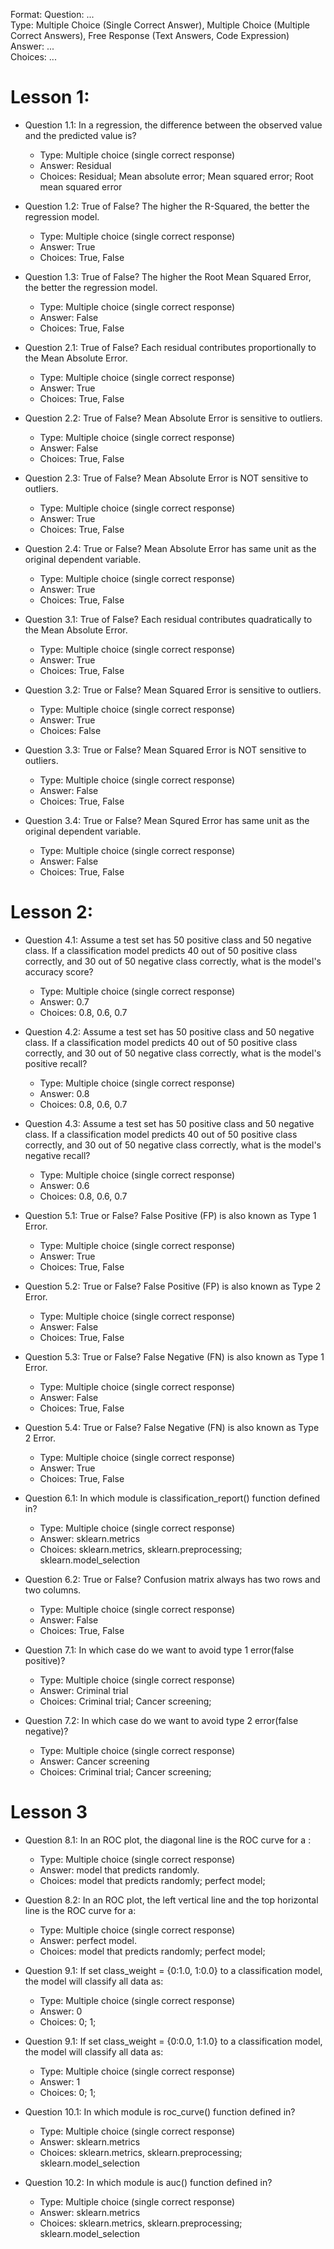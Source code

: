 Format:
Question: ...  
Type: Multiple Choice (Single Correct Answer),  Multiple Choice (Multiple Correct Answers), Free Response (Text Answers, Code Expression)
Answer: ...  
Choices: ...  

# Lesson 1:
- Question 1.1: In a regression, the difference between the observed value and the predicted value is?
  - Type: Multiple choice (single correct response)
  - Answer: Residual
  - Choices: Residual; Mean absolute error; Mean squared error; Root mean squared error
- Question 1.2: True of False? The higher the R-Squared, the better the regression model.
  - Type: Multiple choice (single correct response)
  - Answer: True
  - Choices: True, False
- Question 1.3: True of False? The higher the Root Mean Squared Error, the better the regression model.
  - Type: Multiple choice (single correct response)
  - Answer: False
  - Choices: True, False

- Question 2.1: True of False? Each residual contributes proportionally to the Mean Absolute Error.
  - Type: Multiple choice (single correct response)
  - Answer: True
  - Choices: True, False
- Question 2.2: True of False? Mean Absolute Error is sensitive to outliers.
  - Type: Multiple choice (single correct response)
  - Answer: False
  - Choices: True, False
- Question 2.3: True of False? Mean Absolute Error is NOT sensitive to outliers.
  - Type: Multiple choice (single correct response)
  - Answer: True
  - Choices: True, False
- Question 2.4: True or False? Mean Absolute Error has same unit as the original dependent variable.
  - Type: Multiple choice (single correct response)
  - Answer: True
  - Choices: True, False

- Question 3.1: True of False? Each residual contributes quadratically to the Mean Absolute Error.
  - Type: Multiple choice (single correct response)
  - Answer: True
  - Choices: True, False
- Question 3.2: True or False? Mean Squared Error is sensitive to outliers.
  - Type: Multiple choice (single correct response)
  - Answer: True
  - Choices: False
- Question 3.3: True or False? Mean Squared Error is NOT sensitive to outliers.
  - Type: Multiple choice (single correct response)
  - Answer: False
  - Choices: True, False
- Question 3.4: True or False? Mean Squred Error has same unit as the original dependent variable.
  - Type: Multiple choice (single correct response)
  - Answer: False
  - Choices: True, False

# Lesson 2:
- Question 4.1: Assume a test set has 50 positive class and 50 negative class. If a classification model predicts 40 out of 50 positive class correctly, and 30 out of 50 negative class correctly, what is the model's accuracy score?
  - Type: Multiple choice (single correct response)
  - Answer: 0.7
  - Choices: 0.8, 0.6, 0.7
- Question 4.2: Assume a test set has 50 positive class and 50 negative class. If a classification model predicts 40 out of 50 positive class correctly, and 30 out of 50 negative class correctly, what is the model's positive recall?
  - Type: Multiple choice (single correct response)
  - Answer: 0.8
  - Choices: 0.8, 0.6, 0.7
- Question 4.3: Assume a test set has 50 positive class and 50 negative class. If a classification model predicts 40 out of 50 positive class correctly, and 30 out of 50 negative class correctly, what is the model's negative recall?
  - Type: Multiple choice (single correct response)
  - Answer: 0.6
  - Choices: 0.8, 0.6, 0.7

- Question 5.1: True or False? False Positive (FP) is also known as Type 1 Error.
  - Type: Multiple choice (single correct response)
  - Answer: True
  - Choices: True, False
- Question 5.2: True or False? False Positive (FP) is also known as Type 2 Error.
  - Type: Multiple choice (single correct response)
  - Answer: False
  - Choices: True, False
- Question 5.3: True or False? False Negative (FN) is also known as Type 1 Error.
  - Type: Multiple choice (single correct response)
  - Answer: False
  - Choices: True, False
- Question 5.4: True or False? False Negative (FN) is also known as Type 2 Error.
  - Type: Multiple choice (single correct response)
  - Answer: True
  - Choices: True, False

- Question 6.1: In which module is classification_report() function defined in?
  - Type: Multiple choice (single correct response)
  - Answer: sklearn.metrics
  - Choices: sklearn.metrics, sklearn.preprocessing; sklearn.model_selection
- Question 6.2: True or False? Confusion matrix always has two rows and two columns.
  - Type: Multiple choice (single correct response)
  - Answer: False
  - Choices: True, False

- Question 7.1: In which case do we want to avoid type 1 error(false positive)?
  - Type: Multiple choice (single correct response)
  - Answer: Criminal trial
  - Choices: Criminal trial; Cancer screening;
- Question 7.2: In which case do we want to avoid type 2 error(false negative)?
  - Type: Multiple choice (single correct response)
  - Answer: Cancer screening
  - Choices: Criminal trial; Cancer screening;

# Lesson 3
- Question 8.1: In an ROC plot, the diagonal line is the ROC curve for a :
  - Type: Multiple choice (single correct response)
  - Answer: model that predicts randomly.
  - Choices: model that predicts randomly; perfect model;
- Question 8.2: In an ROC plot, the left vertical line and the top horizontal line is the ROC curve for a:
  - Type: Multiple choice (single correct response)
  - Answer: perfect model.
  - Choices: model that predicts randomly; perfect model;

- Question 9.1: If set class_weight = {0:1.0, 1:0.0} to a classification model, the model will classify all data as:
  - Type: Multiple choice (single correct response)
  - Answer: 0
  - Choices: 0; 1;
- Question 9.1: If set class_weight = {0:0.0, 1:1.0} to a classification model, the model will classify all data as:
  - Type: Multiple choice (single correct response)
  - Answer: 1
  - Choices: 0; 1;

- Question 10.1: In which module is roc_curve() function defined in?
  - Type: Multiple choice (single correct response)
  - Answer: sklearn.metrics
  - Choices: sklearn.metrics, sklearn.preprocessing; sklearn.model_selection
- Question 10.2: In which module is auc() function defined in?
  - Type: Multiple choice (single correct response)
  - Answer: sklearn.metrics
  - Choices: sklearn.metrics, sklearn.preprocessing; sklearn.model_selection
